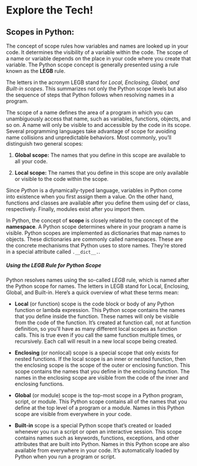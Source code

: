 # Explore the Tech!

## Scopes in Python:
The concept of scope rules how variables and names are looked up in your code. 
It determines the visibility of a variable within the code. The scope of a name or variable depends on the place in your code where you create that variable. 
The Python scope concept is generally presented using a rule known as the **LEGB** rule.

The letters in the acronym LEGB stand for _Local, Enclosing, Global, and Built-in scopes_. This summarizes not only the Python scope levels but also the sequence of steps that Python follows when resolving names in a program.

The scope of a name defines the area of a program in which you can unambiguously access that name, such as variables, functions, objects, and so on. 
A name will only be visible to and accessible by the code in its scope. Several programming languages take advantage of scope for avoiding name collisions and unpredictable behaviors. 
Most commonly, you’ll distinguish two general scopes:

  1. **Global scope:** The names that you define in this scope are available to all your code.

  2. **Local scope:** The names that you define in this scope are only available or visible to the code within the scope.
  
  Since _Python_ is a dynamically-typed language, variables in Python come into existence when you first assign them a value. On the other hand, functions and classes are available after you define them using def or class, respectively.
  Finally, modules exist after you import them.
  
  In Python, the concept of **scope** is closely related to the concept of the **namespace**. A Python scope determines where in your program a name is visible.
  Python scopes are implemented as dictionaries that map names to objects. These dictionaries are commonly called namespaces. 
  These are the concrete mechanisms that Python uses to store names. They’re stored in a special attribute called `.__dict__.`.
  
  ##### Using the LEGB Rule for Python Scope
Python resolves names using the so-called _LEGB_ rule, which is named after the Python scope for names.
The letters in LEGB stand for Local, Enclosing, Global, and Built-in. Here’s a quick overview of what these terms mean:

* **Local** (or function) scope is the code block or body of any Python function or lambda expression. This Python scope contains the names that you define inside the function. 
These names will only be visible from the code of the function. 
It’s created at function call, not at function definition, so you’ll have as many different local scopes as function calls. 
This is true even if you call the same function multiple times, or recursively. Each call will result in a new local scope being created.

* **Enclosing** (or nonlocal) scope is a special scope that only exists for nested functions.
If the local scope is an inner or nested function, then the enclosing scope is the scope of the outer or enclosing function. 
This scope contains the names that you define in the enclosing function. The names in the enclosing scope are visible from the code of the inner and enclosing functions.

* **Global** (or module) scope is the top-most scope in a Python program, script, or module.
This Python scope contains all of the names that you define at the top level of a program or a module. Names in this Python scope are visible from everywhere in your code.

* **Built-in** scope is a special Python scope that’s created or loaded whenever you run a script or open an interactive session.
This scope contains names such as keywords, functions, exceptions, and other attributes that are built into Python. 
Names in this Python scope are also available from everywhere in your code. It’s automatically loaded by Python when you run a program or script.
